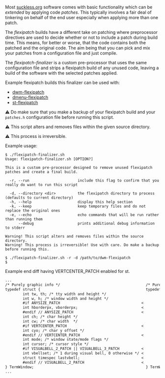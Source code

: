 Most [suckless.org](https://suckless.org) software comes with basic functionality which can be _extended_ by applying code _patches_. This typically involves a fair deal of tinkering on behalf of the end user especially when applying more than one patch.

The _flexipatch_ builds have a different take on patching where preprocessor directives are used to decide whether or not to include a patch during build time. This means, for better or worse, that the code contains both the patched and the original code. The aim being that you can pick and mix your patches from a configuration file and just compile.

The _flexipatch-finalizer_ is a custom pre-processor that uses the same configuration file and strips a flexipatch build of any unused code, leaving a build of the software with the selected patches applied.

Example flexipatch builds this finalizer can be used with:

   - [dwm-flexipatch](https://github.com/bakkeby/dwm-flexipatch)
   - [dmenu-flexipatch](https://github.com/bakkeby/dmenu-flexipatch)
   - [st-flexipatch](https://github.com/bakkeby/st-flexipatch)

:warning: Do make sure that you make a backup of your flexipatch build and your `patches.h` configuration file before running this script.

:warning: This script alters and removes files within the given source directory.

:warning: This process is irreversible.


Example usage:

```
$ ./flexipatch-finalizer.sh
Usage: flexipatch-finalizer.sh [OPTION?]

This is a custom pre-processor designed to remove unused flexipatch patches and create a final build.

  -r, --run                      include this flag to confirm that you really do want to run this script

  -d, --directory <dir>          the flexipatch directory to process (defaults to current directory)
  -h, --help                     display this help section
  -k, --keep                     keep temporary files and do not replace the original ones
  -e, --echo                     echo commands that will be run rather than running them
      --debug                    prints additional debug information to stderr

Warning! This script alters and removes files within the source directory.
Warning! This process is irreversible! Use with care. Do make a backup before running this.

$ ./flexipatch-finalizer.sh -r -d /path/to/dwm-flexipatch
$
```

Example end diff having VERTCENTER_PATCH enabled for st.

```diff
...
/* Purely graphic info */                                       /* Purely graphic info */
typedef struct {                                                typedef struct {
        int tw, th; /* tty width and height */                          int tw, th; /* tty width and height */
        int w, h; /* window width and height */                         int w, h; /* window width and height */
        #if ANYSIZE_PATCH                                     <
        int hborderpx, vborderpx;                             <
        #endif // ANYSIZE_PATCH                               <
        int ch; /* char height */                                       int ch; /* char height */
        int cw; /* char width  */                                       int cw; /* char width  */
        #if VERTCENTER_PATCH                                  <
        int cyo; /* char y offset */                                    int cyo; /* char y offset */
        #endif // VERTCENTER_PATCH                            <
        int mode; /* window state/mode flags */                         int mode; /* window state/mode flags */
        int cursor; /* cursor style */                                  int cursor; /* cursor style */
        #if VISUALBELL_2_PATCH || VISUALBELL_3_PATCH          <
        int vbellset; /* 1 during visual bell, 0 otherwise */ <
        struct timespec lastvbell;                            <
        #endif // VISUALBELL_2_PATCH                          <
} TermWindow;                                                   } TermWindow;
...
```
